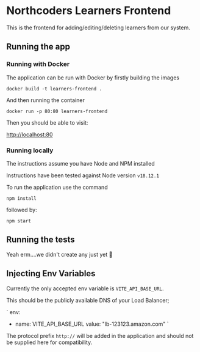 # Northcoders Learners Frontend

This is the frontend for adding/editing/deleting learners from our system.

## Running the app

### Running with Docker

The application can be run with Docker by firstly building the images

```
docker build -t learners-frontend .
```

And then running the container

```
docker run -p 80:80 learners-frontend
```

Then you should be able to visit:

[http://localhost:80](http://localhost:80)

### Running locally

The instructions assume you have Node and NPM installed

Instructions have been tested against Node version `v18.12.1`

To run the application use the command

```
npm install
```

followed by:

```
npm start
```

## Running the tests

Yeah erm....we didn't create any just yet 🙈

## Injecting Env Variables

Currently the only accepted env variable is `VITE_API_BASE_URL`.

This should be the publicly available DNS of your Load Balancer;

`
env:

- name: VITE_API_BASE_URL
  value: "lb-123123.amazon.com"
  `

The protocol prefix `http://` will be added in the application and should not be supplied here for compatibility.
